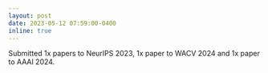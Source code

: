 ```yaml
---
layout: post
date: 2023-05-12 07:59:00-0400
inline: true
---
```


Submitted 1x papers to NeurIPS 2023, 1x paper to WACV 2024 and 1x paper to AAAI 2024.
